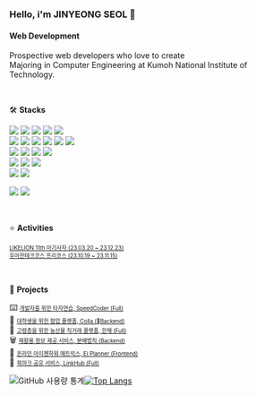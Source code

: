 ### Hello, i'm JINYEONG SEOL 👋

#### Web Development
Prospective web developers who love to create  
Majoring in Computer Engineering at Kumoh National Institute of Technology.

<br/>

🛠️ **Stacks**

<img src="https://img.shields.io/badge/Spring-6DB33F?style=flat-square&logo=Spring&logoColor=white"/> <img src="https://img.shields.io/badge/MySQL-4479A1?style=flat-square&logo=MySQL&logoColor=white"/> <img src="https://img.shields.io/badge/Java-007396?style=flat-square&logo=OpenJDK&logoColor=white"/> 
  <img src="https://img.shields.io/badge/Express-000000?style=flat-square&logo=express&logoColor=white">  <img src="https://img.shields.io/badge/MongoDB-47A248?style=flat-square&logo=Mongodb&logoColor=white"/>  
<img src="https://img.shields.io/badge/JavaScript-F7DF1E?style=flat-square&logo=JavaScript&logoColor=white"/> <img src="https://img.shields.io/badge/Typescript-3178C6?style=flat-square&logo=typescript&logoColor=white">  <img src="https://img.shields.io/badge/HTML5-E34F26?style=flat-square&logo=HTML5&logoColor=white">  <img src="https://img.shields.io/badge/CSS3-1572B6?style=flat-square&logo=css3&logoColor=white">  <img src="https://img.shields.io/badge/React-61DAFB?style=flat-square&logo=react&logoColor=black">  <img src="https://img.shields.io/badge/styled-component-DB7093?style=flat-square&logo=styledcomponent&logoColor=white"/>  
  <img src="https://img.shields.io/badge/Github-181717?style=flat-square&logo=github&logoColor=white"> <img src="https://img.shields.io/badge/Docker-2496ED?style=flat-square&logo=Docker&logoColor=white">  <img src="https://img.shields.io/badge/Amazon AWS-232F3E?stye=flat-square&logo=amazonaws&logoColor=white">  <img src="https://img.shields.io/badge/Github-Actions-2088FF?style=flat-square&logo=Github-actions&logoColor=white"/>    
<img src="https://img.shields.io/badge/Python-3766AB?style=flat-square&logo=Python&logoColor=white"/> <img src="https://img.shields.io/badge/C-A8B9CC?style=flat-square&logo=C&logoColor=white"/> <img src="https://img.shields.io/badge/C++-00599C?style=flat-squre &logo=c%2B%2B&logoColor=white">  
<img src="https://img.shields.io/badge/Dart-0175C2?style=flat-square&logo=Flutter&logoColor=white"/>  <img src="https://img.shields.io/badge/Flutter-02569B?style=flat-square&logo=Flutter&logoColor=white"/>


<img src="https://img.shields.io/badge/Adobe XD-FF61F6?style=flat-square&logo=Adobe-xd&logoColor=white"/>  <img src="https://img.shields.io/badge/Figma-F24E1E?style=flat-square&logo=Figma&logoColor=white"/>  

<br/>

⭐️ **Activities**
 
<a href="https://github.com/Seol-JY/likelion-backend" style="font-size: 0.7em; color: inherit;">LIKELION 11th 아기사자 (23.03.20 ~ 23.12.23)</a><br/>
<a href="https://github.com/stars/Seol-JY/lists/woowacourse-precourse" style="font-size: 0.7em; color: inherit;">우아한테크코스 프리코스 (23.10.19 ~ 23.11.15)</a><br/>

<br/>

🏁 **Projects**

⌨️ <a href="https://github.com/Seol-JY/SpeedCoder" style="font-size: 0.7em;">개발자를 위한 타자연습, SpeedCoder (Full)</a><br/>
🤝 <a href="https://github.com/98OO" style="font-size: 0.7em;">대학생을 위한 협업 플랫폼, Colla (Backend)</a><br/>
🥬 <a href="https://github.com/TEAM-NANUM" style="font-size: 0.7em;">고령층을 위한 농산물 직거래 플랫폼, 한채 (Full)</a><br/>
🗑️ <a href="https://github.com/Seol-JY/boonbae-backend" style="font-size: 0.7em;">재활용 정보 제공 서비스, 분배법칙 (Backend)</a><br/>
📍 <a href="https://github.com/kihyaa" style="font-size: 0.7em;">온라인 아이젠하워 매트릭스, Ei Planner (Frontend)</a><br/>
🔖 <a href="https://github.com/Seol-JY/link-hub" style="font-size: 0.7em;">북마크 공유 서비스, LinkHub (Full)</a><br/>

![GitHub 사용량 통계](https://github-readme-stats.vercel.app/api?username=Seol-JY&include_all_commits=true&include_orgs=true&show_icons=true&hide_border=true)[![Top Langs](https://github-readme-stats.vercel.app/api/top-langs/?username=Seol-JY&langs_count=8&layout=compact&include_orgs=true&theme=transparent&hide_border=true)](https://github.com/anuraghazra/github-readme-stats)
